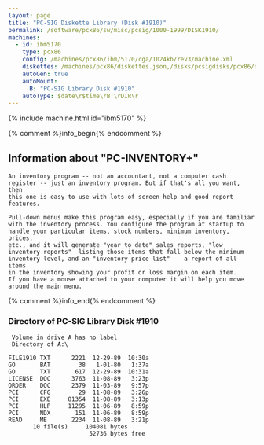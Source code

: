 ```yaml
---
layout: page
title: "PC-SIG Diskette Library (Disk #1910)"
permalink: /software/pcx86/sw/misc/pcsig/1000-1999/DISK1910/
machines:
  - id: ibm5170
    type: pcx86
    config: /machines/pcx86/ibm/5170/cga/1024kb/rev3/machine.xml
    diskettes: /machines/pcx86/diskettes.json,/disks/pcsigdisks/pcx86/diskettes.json
    autoGen: true
    autoMount:
      B: "PC-SIG Library Disk #1910"
    autoType: $date\r$time\rB:\rDIR\r
---
```


{% include machine.html id="ibm5170" %}

{% comment %}info_begin{% endcomment %}

## Information about "PC-INVENTORY+"

    An inventory program -- not an accountant, not a computer cash
    register -- just an inventory program. But if that's all you want, then
    this one is easy to use with lots of screen help and good report
    features.
    
    Pull-down menus make this program easy, especially if you are familiar
    with the inventory process. You configure the program at startup to
    handle your particular items, stock numbers, minimum inventory, prices,
    etc., and it will generate "year to date" sales reports, "low
    inventory reports"  listing those items that fall below the minimum
    inventory level, and an "inventory price list" -- a report of all items
    in the inventory showing your profit or loss margin on each item.
    If you have a mouse attached to your computer it will help you move
    around the main menu.
{% comment %}info_end{% endcomment %}


### Directory of PC-SIG Library Disk #1910

     Volume in drive A has no label
     Directory of A:\

    FILE1910 TXT      2221  12-29-89  10:30a
    GO       BAT        38   1-01-80   1:37a
    GO       TXT       617  12-29-89  10:31a
    LICENSE  DOC      3763  11-08-89   3:23p
    ORDER    DOC      2379  11-03-89   9:57p
    PCI      CFG        29  11-08-89   3:26p
    PCI      EXE     81354  11-08-89   3:13p
    PCI      HLP     11295  11-06-89   8:59p
    PCI      NDX       151  11-06-89   8:59p
    READ     ME       2234  11-08-89   3:21p
           10 file(s)     104081 bytes
                           52736 bytes free
